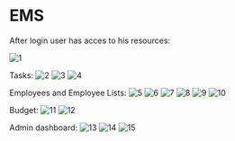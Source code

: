 # EMS

After login user has acces to his resources:

![1](https://github.com/user-attachments/assets/b0bc9fd4-e8b0-4f4f-aa11-fd4995ba9401)

Tasks:
![2](https://github.com/user-attachments/assets/02cc0aca-c6d5-4281-8a63-c6872e13c511)
![3](https://github.com/user-attachments/assets/789ff925-cd37-40ef-87c9-ca7297308d84)
![4](https://github.com/user-attachments/assets/b39781d5-d7c5-4e59-b237-2f5b8d553700)

Employees and Employee Lists:
![5](https://github.com/user-attachments/assets/07cf9dcb-54fc-4eb7-b3a6-6a02882c4448)
![6](https://github.com/user-attachments/assets/f69c9080-bf3a-4970-89fe-77800a299717)
![7](https://github.com/user-attachments/assets/592fa6c5-4631-48ad-a362-8a4b9d5dfc24)
![8](https://github.com/user-attachments/assets/a4ae866f-d2a4-4480-b14a-808c64e3aedf)
![9](https://github.com/user-attachments/assets/091e1491-22c0-42b0-ad2b-b7f5ce3fb8dd)
![10](https://github.com/user-attachments/assets/84970966-1f25-4a5c-9f49-1081053663d0)
<!--![5](https://github.com/user-attachments/assets/eb410c30-720c-4ce7-aac9-d1faced2f45d)-->

Budget:
![11](https://github.com/user-attachments/assets/e794e3cf-d9d2-4edd-9d62-4c698a685a65)
![12](https://github.com/user-attachments/assets/3d89259d-ee36-4dd2-9a18-4cb32fac42da)

Admin dashboard:
![13](https://github.com/user-attachments/assets/f7d617f8-9a8c-42c8-97bd-96324aa4f962)
![14](https://github.com/user-attachments/assets/4a37fb5e-5182-4719-ac55-b8667a8f1155)
![15](https://github.com/user-attachments/assets/f417641b-07b2-4695-9a4f-5dff0ac7d357)

